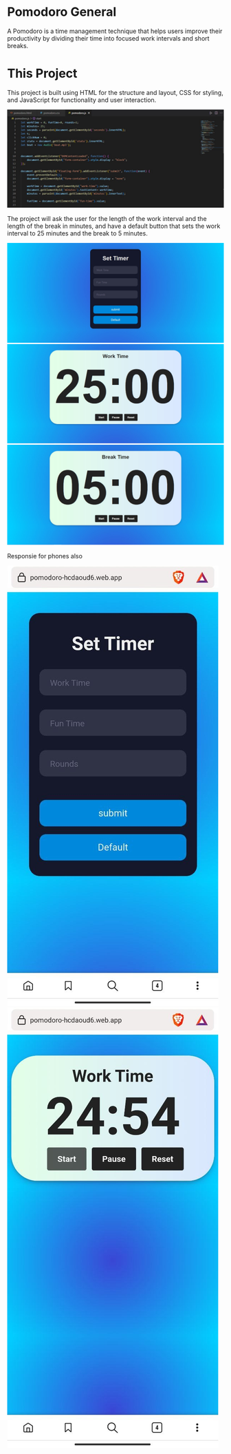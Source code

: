 # Pomodoro General

A Pomodoro is a time management technique that helps users improve their productivity by dividing their time into focused work intervals and short breaks.

# This Project
This project is built using HTML for the structure and layout, CSS for styling, and JavaScript for functionality and user interaction. 

![code](Pictures/code.jpg)

The project will ask the user for the length of the work interval and the length of the break in minutes, and have a default button that sets the work interval to 25 minutes and the break to 5 minutes.

![code](Pictures/project01.jpg)
![code](Pictures/project02.jpg)
![code](Pictures/project03.jpg)

Responsie for phones also

![code](Pictures/project04.jpg)
![code](Pictures/project05.jpg)
